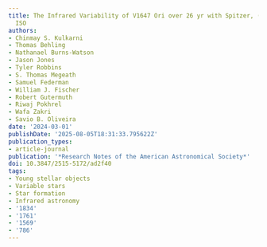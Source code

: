 ```yaml
---
title: The Infrared Variability of V1647 Ori over 26 yr with Spitzer, (NEO)WISE, and
  ISO
authors:
- Chinmay S. Kulkarni
- Thomas Behling
- Nathanael Burns-Watson
- Jason Jones
- Tyler Robbins
- S. Thomas Megeath
- Samuel Federman
- William J. Fischer
- Robert Gutermuth
- Riwaj Pokhrel
- Wafa Zakri
- Savio B. Oliveira
date: '2024-03-01'
publishDate: '2025-08-05T18:31:33.795622Z'
publication_types:
- article-journal
publication: '*Research Notes of the American Astronomical Society*'
doi: 10.3847/2515-5172/ad2f40
tags:
- Young stellar objects
- Variable stars
- Star formation
- Infrared astronomy
- '1834'
- '1761'
- '1569'
- '786'
---
```

